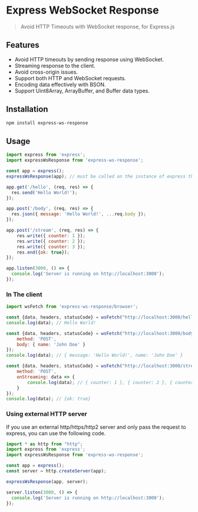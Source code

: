 # Express WebSocket Response

> Avoid HTTP Timeouts with WebSocket response, for Express.js

## Features
- Avoid HTTP timeouts by sending response using WebSocket.
- Streaming response to the client.
- Avoid cross-origin issues.
- Support both HTTP and WebSocket requests.
- Encoding data effectively with BSON.
- Support Uint8Array, ArrayBuffer, and Buffer data types.

## Installation
```bash
npm install express-ws-response
```

## Usage
```javascript
import express from 'express';
import expressWsResponse from 'express-ws-response';

const app = express();
expressWsResponse(app); // must be called on the instance of express that open the port (e.g: "app.listen). Can not be called on express sub-router.

app.get('/hello', (req, res) => {
  res.send('Hello World!');
});

app.post('/body', (req, res) => {
  res.json({ message: 'Hello World!', ...req.body });
});

app.post('/stream', (req, res) => {
    res.write({ counter: 1 });
    res.write({ counter: 2 });
    res.write({ counter: 3 });
    res.end({ok: true});
});

app.listen(3000, () => {
  console.log('Server is running on http://localhost:3000');
});
```

### In The client

```javascript
import wsFetch from 'express-ws-response/browser';

const {data, headers, statusCode} = wsFetch("http://localhost:3000/hello");
console.log(data); // Hello World!

const {data, headers, statusCode} = wsFetch("http://localhost:3000/body", {
    method: 'POST',
    body: { name: 'John Doe' }
});
console.log(data); // { message: 'Hello World!', name: 'John Doe' }

const {data, headers, statusCode} = wsFetch("http://localhost:3000/stream", {
    method: 'POST',
    onStreaming: data => {
        console.log(data); // { counter: 1 }, { counter: 2 }, { counter: 3 }
    }
});
console.log(data); // {ok: true}
```

### Using external HTTP server

If you use an external http/https/http2 server and only pass the request to express, you can use the following code.
```javascript
import * as http from "http";
import express from 'express';
import expressWsResponse from 'express-ws-response';

const app = express();
const server = http.createServer(app);

expressWsResponse(app, server);

server.listen(3000, () => {
  console.log('Server is running on http://localhost:3000');
});
```